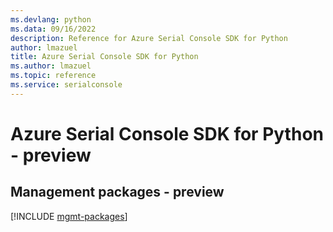 ```yaml
---
ms.devlang: python
ms.data: 09/16/2022
description: Reference for Azure Serial Console SDK for Python
author: lmazuel
title: Azure Serial Console SDK for Python
ms.author: lmazuel
ms.topic: reference
ms.service: serialconsole
---
```

# Azure Serial Console SDK for Python - preview

## Management packages - preview
[!INCLUDE [mgmt-packages](serial-console-mgmt-index.md)]
